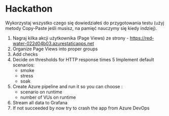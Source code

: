 # Hackathon

Wykorzystaj wszystko czego się dowiedziałeś do przygotowania testu (użyj metody Copy-Paste jeśli musisz, na pamięć nauczymy się kiedy indziej).

1. Nagraj kilka akcji użytkownika (Page Views) ze strony - https://red-water-022d04b03.azurestaticapps.net
2. Organize Page Views into proper groups
3. Add checks
4. Decide on thresholds for HTTP response times
5 Implement default scenarios:
    - smoke
    - stress
    - soak
6. Create Azure pipeline and run it so you can choose :
    - scenario on runtime
    - number of VUs on runtime
7. Stream all data to Grafana
8. If not succeeded by now try to crash the app from Azure DevOps